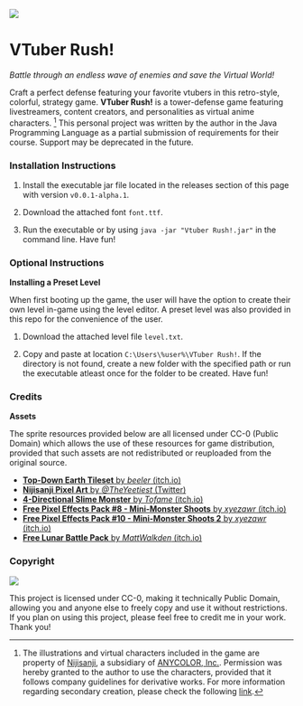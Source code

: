 ![](https://cdn.shopify.com/s/files/1/0577/1254/1891/files/MJKUNRes2r1y4bt1ytgd15v4y.jpg?v=1639965883)

# VTuber Rush!
_Battle through an endless wave of enemies and save the Virtual World!_ 

Craft a perfect defense featuring your favorite vtubers in this retro-style, colorful, strategy game. **VTuber Rush!** is a tower-defense game featuring livestreamers, content creators, and personalities as virtual anime characters. [^note] This personal project was written by the author in the Java Programming Language as a partial submission of requirements for their course. Support may be deprecated in the future.

### Installation Instructions

1. Install the executable jar file located in the releases section of this page with version `v0.0.1-alpha.1`.

2. Download the attached font `font.ttf`.

3. Run the executable or by using `java -jar "Vtuber Rush!.jar"` in the command line. Have fun!

### Optional Instructions

__Installing a Preset Level__

When first booting up the game, the user will have the option to create their own level in-game using the level editor. A preset level was also provided in this repo for the convenience of the user.

1. Download the attached level file `level.txt`.

2. Copy and paste at location `C:\Users\%user%\VTuber Rush!`. If the directory is not found, create a new folder with the specified path or run the executable atleast once for the folder to be created. Have fun!

### Credits

__Assets__

The sprite resources provided below are all licensed under CC-0 (Public Domain) which allows the use of these resources for game distribution, provided that such assets are not redistributed or reuploaded from the original source.

* [__Top-Down Earth Tileset__ by _beeler_ (itch.io)](https://beeler.itch.io/top-down-earth-tileset)
* [__Nijisanji Pixel Art__ by _@TheYeetiest_ (Twitter)](https://twitter.com/TheYeetiest)
* [__4-Directional Slime Monster__ by _Tofame_ (itch.io)](https://tofame.itch.io/4-dir-slime-monster)
* [__Free Pixel Effects Pack #8 - Mini-Monster Shoots__ by _xyezawr_ (itch.io)](https://xyezawr.itch.io/free-pixel-effects-pack8)
* [__Free Pixel Effects Pack #10 - Mini-Monster Shoots 2__ by _xyezawr_ (itch.io)](https://xyezawr.itch.io/free-pixel-effects-pack-10-mini-magick-shoots2)
* [__Free Lunar Battle Pack__ by _MattWalkden_ (itch.io)](https://mattwalkden.itch.io/lunar-battle-pack)

### Copyright

![](https://i.creativecommons.org/p/zero/1.0/88x31.png)

This project is licensed under CC-0, making it technically Public Domain, allowing you and anyone else to freely copy and use it without restrictions. If you plan on using this project, please feel free to credit me in your work. Thank you!

[^note]: The illustrations and virtual characters included in the game are property of [Nijisanji](https://www.nijisanji.jp/), a subsidiary of [ANYCOLOR, Inc.](https://www.anycolor.co.jp/en). Permission was hereby granted to the author to use the characters, provided that it follows company guidelines for derivative works. For more information regarding secondary creation, please check the following [link](https://event.nijisanji.app/guidelines/en/).
